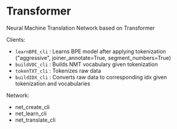 # Transformer

Neural Machine Translation Network based on Transformer

Clients:
* `learnBPE_cli` : Learns BPE model after applying tokenization ("aggressive", joiner_annotate=True, segment_numbers=True)
* `buildVOC_cli` : Builds NMT vocabulary given tokenization
* `tokenTXT_cli` : Tokenizes raw data
* `buildIDX_cli` : Converts raw data to corresponding idx given tokenization and vocabularies

Network:
* net_create_cli
* net_learn_cli
* net_translate_cli
